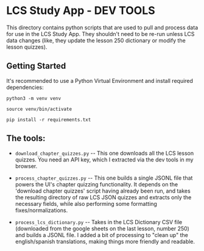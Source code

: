 # LCS Study App - DEV TOOLS

This directory contains python scripts that are used to pull and process data for use in the LCS Study App. They shouldn't need to be re-run unless LCS data changes (like, they update the lesson 250 dictionary or modify the lesson quizzes).

## Getting Started

It's recommended to use a Python Virtual Environment and install required dependencies:

`python3 -m venv venv`

`source venv/bin/activate`

`pip install -r requirements.txt`

## The tools:

- `download_chapter_quizzes.py` -- This one downloads all the LCS lesson quizzes. You need an API key, which I extracted via the dev tools in my browser.

- `process_chapter_quizzes.py` -- This one builds a single JSONL file that powers the UI's chapter quizzing functionality. It depends on the 'download chapter quizzes' script having already been run, and takes the resulting directory of raw LCS JSON quizzes and extracts only the necessary fields, while also performing some formatting fixes/normalizations.

- `process_lcs_dictionary.py` -- Takes in the LCS Dictionary CSV file (downloaded from the google sheets on the last lesson, number 250) and builds a JSONL file. I added a bit of processing to "clean up" the english/spanish translations, making things more friendly and readable.
